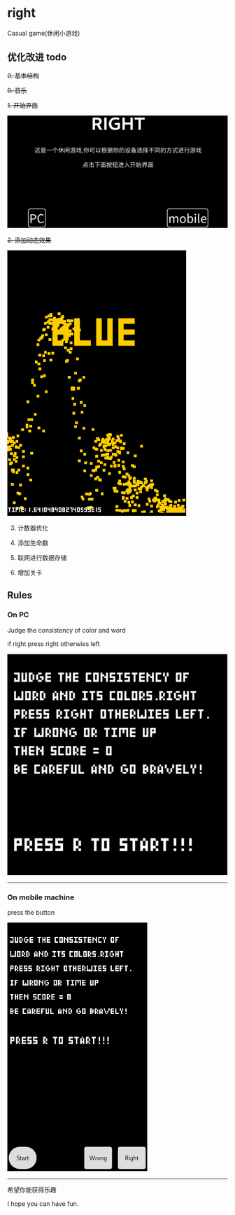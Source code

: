 # right
Casual game(休闲小游戏)

## 优化改进 todo
~~0. 基本结构~~

~~0. 音乐~~

~~1. 开始界面~~

![](pic_for_readme/start.png)

~~2. 添加动态效果~~

![](./pic_for_readme/anima.png)

3. 计数器优化

4. 添加生命数

5. 联网进行数据存储

6. 增加关卡

## Rules
### On PC
Judge the consistency of color and word

if right press right otherwies left

![](./pic_for_readme/keyboard.png)

----------------------------------------

### On mobile machine

press the button

![](./pic_for_readme/mobile.png)

----------------------------------------

希望你能获得乐趣

I hope you can have fun.

